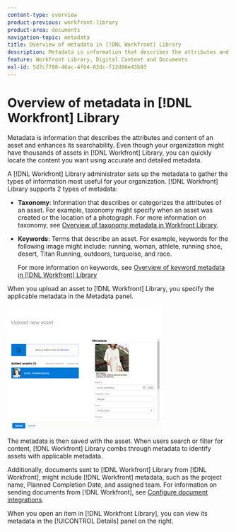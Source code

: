 ```yaml
---
content-type: overview
product-previous: workfront-library
product-area: documents
navigation-topic: metadata
title: Overview of metadata in [!DNL Workfront] Library
description: Metadata is information that describes the attributes and content of an asset and enhances its searchability. Even though your organization might have thousands of assets in [!DNL Workfront] Library, you can quickly locate the content you want using accurate and detailed metadata.
feature: Workfront Library, Digital Content and Documents
exl-id: 5d7cf788-46ac-4f64-82dc-f12d86e43b93
---
```

# Overview of metadata in [!DNL Workfront] Library

Metadata is information that describes the attributes and content of an asset and enhances its searchability. Even though your organization might have thousands of assets in [!DNL Workfront] Library, you can quickly locate the content you want using accurate and detailed metadata.

A [!DNL Workfront] Library administrator sets up the metadata to gather the types of information most useful for your organization. [!DNL Workfront] Library supports 2 types of metadata:

* **Taxonomy**: Information that describes or categorizes the attributes of an asset. For example, taxonomy might specify when an asset was created or the location of a photograph. For more information on taxonomy, see [Overview of taxonomy metadata in Workfront Library](../../../workfront-library/administration-and-setup/metadata/taxonomy-metadata-overview.md).

* **Keywords**: Terms that describe an asset. For example, keywords for the following image might include: running, woman, athlete, running shoe, desert, Titan Running, outdoors, turquoise, and race.

   For more information on keywords, see [Overview of keyword metadata in [!DNL Workfront] Library](../../../workfront-library/administration-and-setup/metadata/keyword-metadata-overview.md)

When you upload an asset to [!DNL Workfront] Library, you specify the applicable metadata in the Metadata panel.

![](assets/upload-new-asset-without-header-350x280.png)

The metadata is then saved with the asset. When users search or filter for content, [!DNL Workfront] Library combs through metadata to identify assets with applicable metadata.

Additionally, documents sent to [!DNL Workfront] Library from [!DNL Workfront], might include [!DNL Workfront] metadata, such as the project name, Planned Completion Date, and assigned team. For information on sending documents from [!DNL Workfront], see [Configure document integrations](../../../administration-and-setup/configure-integrations/configure-document-integrations.md).

When you open an item in [!DNL Workfront Library], you can view its metadata in the [!UICONTROL Details] panel on the right.
